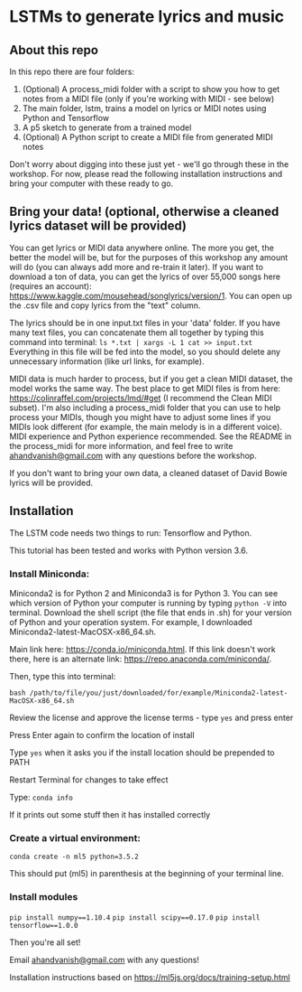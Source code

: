 # LSTMs to generate lyrics and music

## About this repo

In this repo there are four folders:

1) (Optional) A process_midi folder with a script to show you how to get notes from a MIDI file (only if you're working with MIDI - see below)
2) The main folder, lstm, trains a model on lyrics or MIDI notes using Python and Tensorflow
3) A p5 sketch to generate from a trained model
4) (Optional) A Python script to create a MIDI file from generated MIDI notes 

Don't worry about digging into these just yet - we'll go through these in the workshop. For now, please read the following installation instructions and bring your computer with these ready to go.

## Bring your data! (optional, otherwise a cleaned lyrics dataset will be provided)

You can get lyrics or MIDI data anywhere online. The more you get, the better the model will be, but for the purposes of this workshop any amount will do (you can always add more and re-train it later). If you want to download a ton of data, you can get the lyrics of over 55,000 songs here (requires an account): https://www.kaggle.com/mousehead/songlyrics/version/1. You can open up the .csv file and copy lyrics from the "text" column. 

The lyrics should be in one input.txt files in your 'data' folder. If you have many text files, you can concatenate them all together by typing this command into terminal: ```ls *.txt | xargs -L 1 cat >> input.txt``` Everything in this file will be fed into the model, so you should delete any unnecessary information (like url links, for example).

MIDI data is much harder to process, but if you get a clean MIDI dataset, the model works the same way. The best place to get MIDI files is from here: https://colinraffel.com/projects/lmd/#get (I recommend the Clean MIDI subset). I'm also including a process_midi folder that you can use to help process your MIDIs, though you might have to adjust some lines if you MIDIs look different (for example, the main melody is in a different voice). MIDI experience and Python experience recommended. See the README in the process_midi for more information, and feel free to write ahandvanish@gmail.com with any questions before the workshop.

If you don't want to bring your own data, a cleaned dataset of David Bowie lyrics will be provided.


## Installation

The LSTM code needs two things to run: Tensorflow and Python. 

This tutorial has been tested and works with Python version 3.6.

### Install Miniconda:

Miniconda2 is for Python 2 and Miniconda3 is for Python 3. You can see which version of Python your computer is running by typing ```python -V``` into terminal. Download the shell script (the file that ends in .sh) for your version of Python and your operation system. For example, I downloaded Miniconda2-latest-MacOSX-x86_64.sh.

Main link here: https://conda.io/miniconda.html. If this link doesn't work there, here is an alternate link: https://repo.anaconda.com/miniconda/. 

Then, type this into terminal: 

```
bash /path/to/file/you/just/downloaded/for/example/Miniconda2-latest-MacOSX-x86_64.sh
```

Review the license and approve the license terms - type ```yes``` and press enter

Press Enter again to confirm the location of install

Type ```yes``` when it asks you if the install location should be prepended to PATH

Restart Terminal for changes to take effect

Type: ```conda info```

If it prints out some stuff then it has installed correctly

### Create a virtual environment:

```conda create -n ml5 python=3.5.2```

This should put (ml5) in parenthesis at the beginning of your terminal line.

### Install modules

```pip install numpy==1.10.4```
```pip install scipy==0.17.0```
```pip install tensorflow==1.0.0```

Then you're all set!

Email ahandvanish@gmail.com with any questions!

Installation instructions based on https://ml5js.org/docs/training-setup.html

